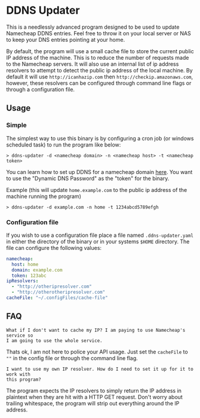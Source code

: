 # DDNS Updater
This is a needlessly advanced program designed to be used to update Namecheap
DDNS entries. Feel free to throw it on your local server or NAS to keep your
DNS entries pointing at your home.

By default, the program will use a small cache file to store the current public
IP address of the machine. This is to reduce the number of requests made to the
Namecheap servers. It will also use an internal list of ip address resolvers
to attempt to detect the public ip address of the local machine. By default it
will use `http://icanhazip.com` then `http://checkip.amazonaws.com`, however,
these resolvers can be configured through command line flags or through a
configuration file.

## Usage
### Simple
The simplest way to use this binary is by configuring a cron job (or windows
scheduled task) to run the program like below:
```
> ddns-updater -d <namecheap domain> -n <namecheap host> -t <namecheap token>
```

You can learn how to set up DDNS for a namecheap domain [here](https://www.namecheap.com/support/knowledgebase/article.aspx/595/11/how-do-i-enable-dynamic-dns-for-a-domain/).
You want to use the "Dynamic DNS Password" as the "token" for the binary.

Example (this will update `home.example.com` to the public ip address of the 
machine running the program)
```
> ddns-updater -d example.com -n home -t 1234abcd5789efgh
```

### Configuration file
If you wish to use a configuration file place a file named `.ddns-updater.yaml`
in either the directory of the binary or in your systems `$HOME` directory. The
file can configure the following values:

```yaml
namecheap:
  host: home
  domain: example.com
  token: 123abc
ipResolvers:
  - "http://otheripresolver.com"
  - "http://otherotheripresolver.com"
cacheFile: "~/.configFiles/cache-file"
```

## FAQ
    What if I don't want to cache my IP? I am paying to use Namecheap's service so
    I am going to use the whole service.

Thats ok, I am not here to police your API usage. Just set the `cacheFile` to `""`
in the config file or through the command line flag.


    I want to use my own IP resolver. How do I need to set it up for it to work with
    this program?

The program expects the IP resolvers to simply return the IP address in
plaintext when they are hit with a HTTP GET request. Don't worry about trailing
whitespace, the program will strip out everything around the IP address.

